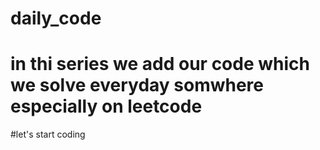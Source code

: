 # daily_code

# in thi series we add our code which we solve everyday somwhere especially on leetcode 

#let's start coding 
